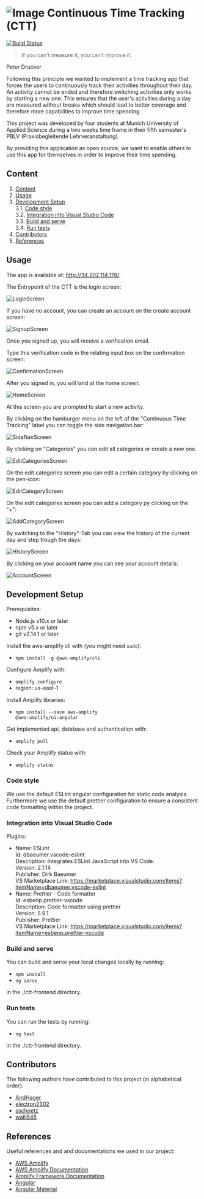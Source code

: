 # ![Image](./docs/cttIcon.svg) Continuous Time Tracking (CTT)

[![Build Status](https://drone.dev.sart.solutions/api/badges/electron2302/continuous-time-tracking/status.svg?ref=refs/heads/develop)](https://drone.dev.sart.solutions/electron2302/continuous-time-tracking)

> If you can’t measure it, you can’t improve it.

Peter Drucker

Following this principle we wanted to implement a time tracking app that forces the users to continuously track their activities throughout their day. An activity cannot be ended and therefore switching activities only works by starting a new one. This ensures that the user's activities during a day are measured without breaks which should lead to better coverage and therefore more capabilities to improve time spending.

This project was developed by four students at Munich University of Applied Science during a two weeks time frame in their fifth semester's PBLV (Praxisbegleitende Lehrveranstaltung).

By providing this application as open source, we want to enable others to use this app for themselves in order to improve their time spending.

## Content

1. [Content](#Content)
2. [Usage](#Usage)
3. [Development Setup](#Development-Setup)  
   3.1. [Code style](#Code-style)  
   3.2. [Integration into Visual Studio Code](#Integration-into-Visual-Studio-Code)  
   3.3. [Build and serve](#Build-and-serve)  
   3.4. [Run tests](#Run-tests)
4. [Contributors](#Contributors)
5. [References](#References)

## Usage

The app is available at: http://34.202.114.178/.

The Entrypoint of the CTT is the login screen:

![LoginScreen](./docs/LoginScreen.png)

If you have no account, you can create an account on the create account screen:

![SignupScreen](./docs/SignupScreen.png)

Once you signed up, you will receive a verification email.

Type this verification code in the relating input box on the confirmation screen:

![ConfirmationScreen](./docs/ConfirmationScreen.png)

After you signed in, you will land at the home screen:

![HomeScreen](./docs/HomeScreen.png)

At this screen you are prompted to start a new activity.

By clicking on the hamburger menu on the left of the "Continuous Time Tracking" label you can toggle the side navigation bar:

![SideNavScreen](./docs/SideNavScreen.png)

By clicking on "Categories" you can edit all categories or create a new one.

![EditCategoriesScreen](./docs/EditCategoriesScreen.png)

On the edit categories screen you can edit a certain category by clicking on the pen-icon:

![EditCategoryScreen](./docs/EditCategoryScreen.png)

On the edit categories screen you can add a category py clicking on the "+":

![AddCategoryScreen](./docs/AddCategoryScreen.png)

By switching to the "History"-Tab you can view the history of the current day and step trough the days:

![HistoryScreen](./docs/HistoryScreen.png)

By clicking on your account name you can see your account details:

![AccountScreen](./docs/AccountScreen.png)

## Development Setup

Prerequisites:

- Node.js v10.x or later
- npm v5.x or later
- git v2.14.1 or later

Install the aws-amplify cli with (you might need <code>sudo</code>):

- <code>npm install -g @aws-amplify/cli</code>

Configure Amplify with:

- <code>amplify configure</code>
- region: us-east-1

Install Amplify libraries:

- <code>npm install --save aws-amplify @aws-amplify/ui-angular</code>

Get implemented api, database and authentication with:

- <code>amplify pull</code>

Check your Amplify status with:

- <code>amplify status</code>

### Code style

We use the default ESLint angular configuration for static code analysis.
Furthermore we use the default prettier configuration to ensure a consistent code formatting within the project.

### Integration into Visual Studio Code

Plugins:

- Name: ESLint \
  Id: dbaeumer.vscode-eslint \
  Description: Integrates ESLint JavaScript into VS Code. \
  Version: 2.1.14 \
  Publisher: Dirk Baeumer \
  VS Marketplace Link: https://marketplace.visualstudio.com/items?itemName=dbaeumer.vscode-eslint
- Name: Prettier - Code formatter \
  Id: esbenp.prettier-vscode \
  Description: Code formatter using prettier \
  Version: 5.9.1 \
  Publisher: Prettier \
  VS Marketplace Link: https://marketplace.visualstudio.com/items?itemName=esbenp.prettier-vscode

### Build and serve

You can build and serve your local changes locally by running:

- <code>npm install</code>
- <code>ng serve</code>

in the ./ctt-frontend directory.

### Run tests

You can run the tests by running:

- <code>ng test</code>

in the ./ctt-frontend directory.

## Contributors

The following authors have contributed to this project (in alphabetical order):

- [AndHager](https://github.com/AndHager)
- [electron2302](https://github.com/electron2302)
- [sschoetz](https://github.com/sschoetz)
- [walli545](https://github.com/walli545)

## References

Useful references and and documentations we used in our project:

- [AWS Amplify](https://aws.amazon.com/de/amplify/)
- [AWS Amplify Documentation](https://docs.aws.amazon.com/amplify/)
- [Amplify Framework Documentation](https://docs.amplify.aws/)
- [Angular](https://angular.io/)
- [Angular Material](https://material.angular.io/)
